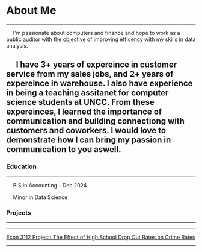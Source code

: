 # About Me
---
&emsp; I'm passionate about computers and finance and hope to work as a public auditor with the objective of improving efficency with my skills in data analysis. 

&emsp; I have 3+ years of expereince in customer service from my sales jobs, and 2+ years of expereince in warehouse. I also have experience in being a teaching assitanet for computer science students at UNCC. From these expereinces, I learned the importance of communication and building connectiong with customers and coworkers. I would love to demonstrate how I can bring my passion in communication to you aswell. 
---

### Education
---
&emsp; B.S in Accounting - Dec 2024
  
&emsp; Minor in Data Science

### Projects
---

---
[Econ 3112 Project: The Effect of High School Drop Out Rates on Crime Rates](https://github.com/damullutkid/damullutkid.github.io/blob/a1c97fb2eac1f010473446969b0fdf95b490e026/assets/ECON%203112%20001%20Project%20Paper.pdf)

---


